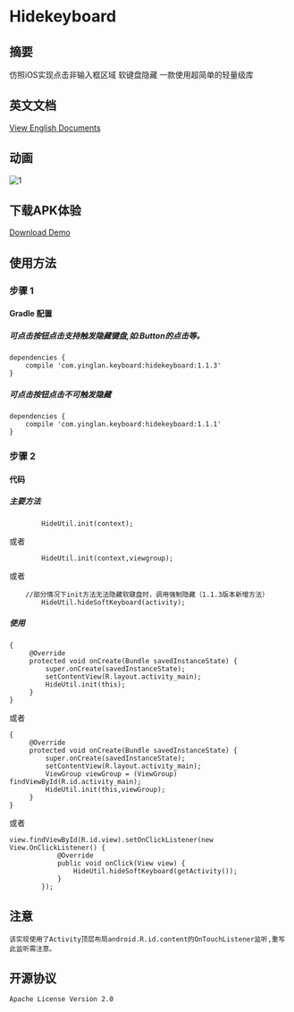 # Hidekeyboard
## 摘要 
仿照iOS实现点击非输入框区域 软键盘隐藏 一款使用超简单的轻量级库

## 英文文档
[View English Documents](https://github.com/yingLanNull/HideKeyboard)

## 动画
![1](https://github.com/yingLanNull/HideKeyboard/blob/master/show/show.gif)

## 下载APK体验
[Download Demo](https://github.com/yingLanNull/HideKeyboard/blob/master/show/demo-debug.apk)

## 使用方法
### 步骤 1
#### Gradle 配置
##### 可点击按钮点击支持触发隐藏键盘,如:Button的点击等。
```
dependencies {
    compile 'com.yinglan.keyboard:hidekeyboard:1.1.3'
}
```
##### 可点击按钮点击不可触发隐藏
```
dependencies {
    compile 'com.yinglan.keyboard:hidekeyboard:1.1.1'
}
```

### 步骤 2

#### 代码

##### 主要方法

```
		HideUtil.init(context);
```
或者	
```
		HideUtil.init(context,viewgroup);
```
或者	
```
    //部分情况下init方法无法隐藏软键盘时，调用强制隐藏（1.1.3版本新增方法）
		HideUtil.hideSoftKeyboard(activity);
```

##### 使用
```
{
	 @Override
     protected void onCreate(Bundle savedInstanceState) {
         super.onCreate(savedInstanceState);
         setContentView(R.layout.activity_main);
         HideUtil.init(this);
     }
}

```
或者
```
{
	 @Override
     protected void onCreate(Bundle savedInstanceState) {
         super.onCreate(savedInstanceState);
         setContentView(R.layout.activity_main);
         ViewGroup viewGroup = (ViewGroup) findViewById(R.id.activity_main);
         HideUtil.init(this,viewGroup);
     }
}

```
或者
```
view.findViewById(R.id.view).setOnClickListener(new View.OnClickListener() {
            @Override
            public void onClick(View view) {
                HideUtil.hideSoftKeyboard(getActivity());
            }
        });
```
## 注意

```
该实现使用了Activity顶层布局android.R.id.content的OnTouchListener监听,重写此监听需注意。
```

## 开源协议

    Apache License Version 2.0

